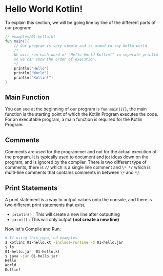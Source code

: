 # Hello World Kotlin!

To explain this section, we will be going line by line of the different parts of our program: 

```kotlin 
// examples/01-hello.kt
fun main(){
    // Our program is very simple and is aimed to say hello world 
    /* 
    We will run each word of "Hello World Kotlin!" in seperate println 
    so we can show the order of execution. 
    */
    println("Hello")
    println("World")
    println("Kotlin!")
}
```

## Main Function 
You can see at the beginning of our program is `fun main(){}`, the main function is the starting point 
of which the Kotlin Program executes the code. For an executable program, a main function is required for the
Kotlin Program. 

## Comments 
Comments are used for the programmer and not for the actual execution of the program. It is typically used 
to document and jot ideas down on the program, and is ignored by the compiler. There is two different type of 
comments, there is `//` which is a single line comment and `\* */` which is multi-line comments that contains comments 
in between `\*` and `*/`. 

## Print Statements 
A print statement is a way to output values onto the console, and there is two different print statements that exist.  
- `println()` : This will create a new line after outputting 
- `print()` : This will only output **(not create a new line)**

Now let's Compile and Run: 
```bash
# If using this repo, cd examples
$ kotlinc 01-hello.kt -include-runtime -d 01-hello.jar 
$ ls 
01-hello.jar  01-hello.kt
$ java -jar 01-hello.jar 
Hello
World
Kotlin!
```